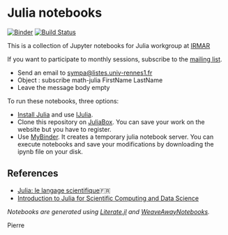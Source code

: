 # Julia notebooks

[![Binder](https://mybinder.org/badge.svg)](https://mybinder.org/v2/gh/pnavaro/math-julia/master?filepath=01.Introduction.ipynb)
[![Build Status](https://travis-ci.org/pnavaro/math-julia.svg?branch=master)](https://travis-ci.org/pnavaro/math-julia)

This is a collection of Jupyter notebooks for Julia workgroup at [IRMAR](https://irmar.univ-rennes1.fr)

If you want to participate to monthly sessions, subscribe to the [mailing list](https://listes.univ-rennes1.fr/wws/info/math-julia).

- Send an email to sympa@listes.univ-rennes1.fr 
- Object : subscribe math-julia FirstName LastName 
- Leave the message body empty

To run these notebooks, three options:
- [Install Julia](https://julialang.org/downloads/) and use [IJulia](https://github.com/JuliaLang/IJulia.jl).
- Clone this repository on [JuliaBox](https://juliabox.com). You can save your work on the website but you have to register.
- Use [MyBinder](https://mybinder.org/v2/gh/pnavaro/math-julia/master?filepath=16.RotationFFT.ipynb). It creates a temporary julia notebook server. You can execute notebooks and save your modifications by downloading the ipynb file on your disk.


## References

- [Julia: le langage scientifique](https://perso.ensta-paristech.fr/~diam/julia/)🇫🇷
- [Introduction to Julia for Scientific Computing and Data Science](https://github.com/daveh19/pydataberlin2017)


*Notebooks are generated using [Literate.jl](https://github.com/fredrikekre/Literate.jl) and [WeaveAwayNotebooks](https://github.com/oxinabox/WeaveAwayNotebooks).*

Pierre
